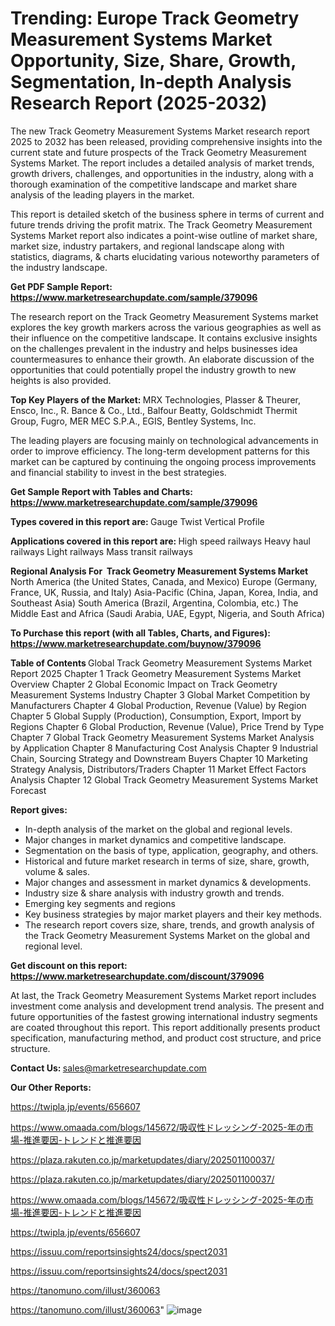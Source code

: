 # Trending: Europe Track Geometry Measurement Systems Market Opportunity, Size, Share, Growth, Segmentation, In-depth Analysis Research Report (2025-2032)

The new Track Geometry Measurement Systems Market research report 2025 to 2032 has been released, providing comprehensive insights into the current state and future prospects of the Track Geometry Measurement Systems Market. The report includes a detailed analysis of market trends, growth drivers, challenges, and opportunities in the industry, along with a thorough examination of the competitive landscape and market share analysis of the leading players in the market.

This report is detailed sketch of the business sphere in terms of current and future trends driving the profit matrix. The Track Geometry Measurement Systems Market report also indicates a point-wise outline of market share, market size, industry partakers, and regional landscape along with statistics, diagrams, &amp; charts elucidating various noteworthy parameters of the industry landscape.

<strong><b>Get PDF Sample Report: <a href=https://www.marketresearchupdate.com/sample/379096>https://www.marketresearchupdate.com/sample/379096</a></b></strong>

The research report on the Track Geometry Measurement Systems market explores the key growth markers across the various geographies as well as their influence on the competitive landscape. It contains exclusive insights on the challenges prevalent in the industry and helps businesses idea countermeasures to enhance their growth. An elaborate discussion of the opportunities that could potentially propel the industry growth to new heights is also provided.

<strong><b>Top Key Players of the Market:
</b></strong>MRX Technologies, Plasser & Theurer, Ensco, Inc., R. Bance & Co., Ltd., Balfour Beatty, Goldschmidt Thermit Group, Fugro, MER MEC S.P.A., EGIS, Bentley Systems, Inc.<strong><b>
</b></strong>

The leading players are focusing mainly on technological advancements in order to improve efficiency. The long-term development patterns for this market can be captured by continuing the ongoing process improvements and financial stability to invest in the best strategies.

<strong><b>Get Sample Report with Tables and Charts: <a href=https://www.marketresearchupdate.com/sample/379096>https://www.marketresearchupdate.com/sample/379096</a></b></strong>

<strong><b>Types covered in this report are:
</b></strong>Gauge
Twist
Vertical Profile<strong><b>
</b></strong>

<strong><b>Applications covered in this report are:
</b></strong>High speed railways
Heavy haul railways
Light railways
Mass transit railways<strong><b>
</b></strong>

<strong><b>Regional Analysis For  Track Geometry Measurement Systems Market</b></strong><strong><b>
</b></strong>North America (the United States, Canada, and Mexico)
Europe (Germany, France, UK, Russia, and Italy)
Asia-Pacific (China, Japan, Korea, India, and Southeast Asia)
South America (Brazil, Argentina, Colombia, etc.)
The Middle East and Africa (Saudi Arabia, UAE, Egypt, Nigeria, and South Africa)

<strong><b>To Purchase this report (with all Tables, Charts, and Figures): <a href=https://www.marketresearchupdate.com/buynow/379096>https://www.marketresearchupdate.com/buynow/379096</a></b></strong>

<strong><b>Table of Contents</b></strong><strong><b>
</b></strong>Global Track Geometry Measurement Systems Market Report 2025
Chapter 1 Track Geometry Measurement Systems Market Overview
Chapter 2 Global Economic Impact on Track Geometry Measurement Systems Industry
Chapter 3 Global Market Competition by Manufacturers
Chapter 4 Global Production, Revenue (Value) by Region
Chapter 5 Global Supply (Production), Consumption, Export, Import by Regions
Chapter 6 Global Production, Revenue (Value), Price Trend by Type
Chapter 7 Global Track Geometry Measurement Systems Market Analysis by Application
Chapter 8 Manufacturing Cost Analysis
Chapter 9 Industrial Chain, Sourcing Strategy and Downstream Buyers
Chapter 10 Marketing Strategy Analysis, Distributors/Traders
Chapter 11 Market Effect Factors Analysis
Chapter 12 Global Track Geometry Measurement Systems Market Forecast

<strong><b>Report gives:</b></strong>

- In-depth analysis of the market on the global and regional levels.
- Major changes in market dynamics and competitive landscape.
- Segmentation on the basis of type, application, geography, and others.
- Historical and future market research in terms of size, share, growth, volume &amp; sales.
- Major changes and assessment in market dynamics &amp; developments.
- Industry size &amp; share analysis with industry growth and trends.
- Emerging key segments and regions
- Key business strategies by major market players and their key methods.
- The research report covers size, share, trends, and growth analysis of the Track Geometry Measurement Systems Market on the global and regional level.

<strong><b>Get discount on this report: <a href=https://www.marketresearchupdate.com/discount/379096>https://www.marketresearchupdate.com/discount/379096</a></b></strong>

At last, the Track Geometry Measurement Systems Market report includes investment come analysis and development trend analysis. The present and future opportunities of the fastest growing international industry segments are coated throughout this report. This report additionally presents product specification, manufacturing method, and product cost structure, and price structure.

<strong><b>Contact Us:
</b></strong>sales@marketresearchupdate.com

<strong>Our Other Reports:</strong>

<a href=https://twipla.jp/events/656607>https://twipla.jp/events/656607</a>

<a href=https://www.omaada.com/blogs/145672/吸収性ドレッシング-2025-年の市場-推進要因-トレンドと推進要因>https://www.omaada.com/blogs/145672/吸収性ドレッシング-2025-年の市場-推進要因-トレンドと推進要因</a>

<a href=https://plaza.rakuten.co.jp/marketupdates/diary/202501100037/>https://plaza.rakuten.co.jp/marketupdates/diary/202501100037/</a>

<a href=https://plaza.rakuten.co.jp/marketupdates/diary/202501100037/>https://plaza.rakuten.co.jp/marketupdates/diary/202501100037/</a>

<a href=https://www.omaada.com/blogs/145672/吸収性ドレッシング-2025-年の市場-推進要因-トレンドと推進要因>https://www.omaada.com/blogs/145672/吸収性ドレッシング-2025-年の市場-推進要因-トレンドと推進要因</a>

<a href=https://twipla.jp/events/656607>https://twipla.jp/events/656607</a>

<a href=https://issuu.com/reportsinsights24/docs/spect2031>https://issuu.com/reportsinsights24/docs/spect2031</a>

<a href=https://issuu.com/reportsinsights24/docs/spect2031>https://issuu.com/reportsinsights24/docs/spect2031</a>

<a href=https://tanomuno.com/illust/360063>https://tanomuno.com/illust/360063</a>

<a href=https://tanomuno.com/illust/360063>https://tanomuno.com/illust/360063</a>"
![image](https://github.com/user-attachments/assets/955c3a20-06b0-49c2-8e8a-571ff84ccfba)
